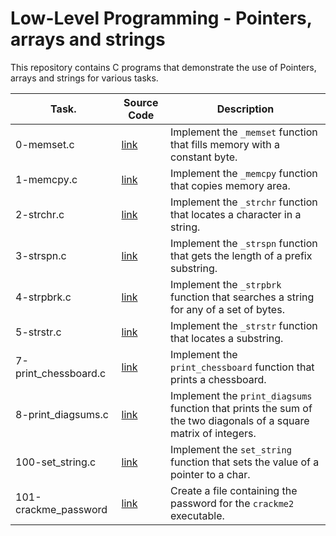 # Low-Level Programming - Pointers, arrays and strings 

This repository contains C programs that demonstrate the use of Pointers, arrays and strings for various tasks.


| Task.       | Source Code               | Description                                                |
|-------------|-------------------------|------------------------------------------------------------|
| 0-memset.c  | [link](./0-memset.c) | Implement the `_memset` function that fills memory with a constant byte. |
| 1-memcpy.c  | [link](./1-memcpy.c) | Implement the `_memcpy` function that copies memory area.  |
| 2-strchr.c  | [link](./2-strchr.c) | Implement the `_strchr` function that locates a character in a string. |
| 3-strspn.c  | [link](./3-strspn.c) | Implement the `_strspn` function that gets the length of a prefix substring. |
| 4-strpbrk.c | [link](./4-strpbrk.c) | Implement the `_strpbrk` function that searches a string for any of a set of bytes. |
| 5-strstr.c  | [link](./5-strstr.c) | Implement the `_strstr` function that locates a substring. |
| 7-print_chessboard.c      | [link](./7-print_chessboard.c) | Implement the `print_chessboard` function that prints a chessboard. |
| 8-print_diagsums.c        | [link](./8-print_diagsums.c) | Implement the `print_diagsums` function that prints the sum of the two diagonals of a square matrix of integers. |
| 100-set_string.c          | [link](./100-set_string.c) | Implement the `set_string` function that sets the value of a pointer to a char. |
| 101-crackme_password          | [link](./101-crackme_password) | Create a file containing the password for the `crackme2` executable. |

